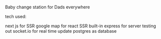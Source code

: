 Baby change station for Dads everywhere

tech used:

next js for SSR
google map for react SSR built-in
express for server
testing out socket.io for real time update
postgres as database
